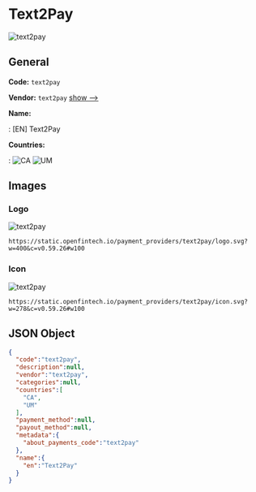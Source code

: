 
# Text2Pay 
![text2pay](https://static.openfintech.io/payment_providers/text2pay/logo.svg?w=400&c=v0.59.26#w100)  

## General 
 
**Code:** `text2pay` 
 
**Vendor:** `text2pay` [show -->](/vendors/text2pay/) 
 
**Name:** 
 
:	[EN] Text2Pay 
 
 
**Countries:** 
 
:	![CA](https://cdnjs.cloudflare.com/ajax/libs/flag-icon-css/3.3.0/flags/4x3/ca.svg#w24) 	![UM](https://cdnjs.cloudflare.com/ajax/libs/flag-icon-css/3.3.0/flags/4x3/um.svg#w24)  

## Images 

### Logo 
 
![text2pay](https://static.openfintech.io/payment_providers/text2pay/logo.svg?w=400&c=v0.59.26#w100)  

```
https://static.openfintech.io/payment_providers/text2pay/logo.svg?w=400&c=v0.59.26#w100
```  

### Icon 
 
![text2pay](https://static.openfintech.io/payment_providers/text2pay/icon.svg?w=278&c=v0.59.26#w100)  

```
https://static.openfintech.io/payment_providers/text2pay/icon.svg?w=278&c=v0.59.26#w100
```  

## JSON Object 

```json
{
  "code":"text2pay",
  "description":null,
  "vendor":"text2pay",
  "categories":null,
  "countries":[
    "CA",
    "UM"
  ],
  "payment_method":null,
  "payout_method":null,
  "metadata":{
    "about_payments_code":"text2pay"
  },
  "name":{
    "en":"Text2Pay"
  }
}
```  
